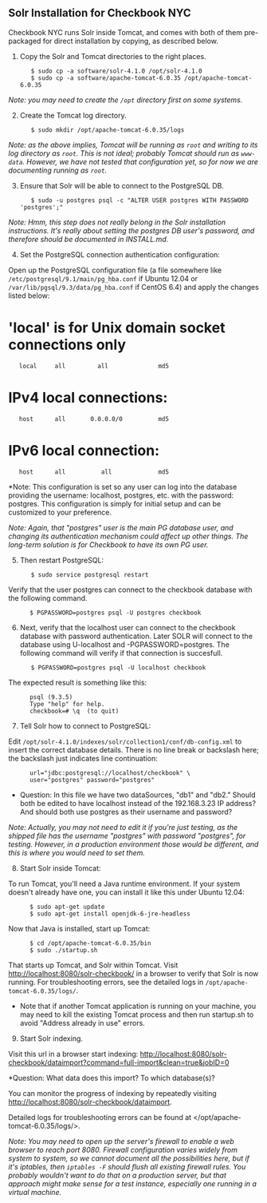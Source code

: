 Solr Installation for Checkbook NYC
-----------------------------------

Checkbook NYC runs Solr inside Tomcat, and comes with both of them
pre-packaged for direct installation by copying, as described below.

1. Copy the Solr and Tomcat directories to the right places.

          $ sudo cp -a software/solr-4.1.0 /opt/solr-4.1.0
          $ sudo cp -a software/apache-tomcat-6.0.35 /opt/apache-tomcat-6.0.35

 *Note: you may need to create the `/opt` directory first on some systems.*

2. Create the Tomcat log directory.

          $ sudo mkdir /opt/apache-tomcat-6.0.35/logs

 *Note: as the above implies, Tomcat will be running as `root` and
 writing to its log directory as `root`.  This is not ideal; probably
 Tomcat should run as `www-data`.  However, we have not tested that
 configuration yet, so for now we are documenting running as `root`.*
 

3. Ensure that Solr will be able to connect to the PostgreSQL DB.

          $ sudo -u postgres psql -c "ALTER USER postgres WITH PASSWORD 'postgres';"

 *Note: Hmm, this step does not really belong in the Solr installation
 instructions.  It's really about setting the postgres DB user's
 password, and therefore should be documented in INSTALL.md.*

4. Set the PostgreSQL connection authentication configuration:

 Open up the PostgreSQL configuration file (a file somewhere
 like `/etc/postgresql/9.1/main/pg_hba.conf` if Ubuntu 12.04 or
 `/var/lib/pgsql/9.3/data/pg_hba.conf` if CentOS 6.4) and apply the 
 changes listed below: 
 
# 'local' is for Unix domain socket connections only

       local     all         all              md5
       
# IPv4 local connections: 

       host      all       0.0.0.0/0          md5
       
# IPv6 local connection: 

       host      all          all             md5
       

 *Note: This configuration is set so any user can log into the database 
 providing the username: localhost, postgres, etc. with the password: postgres. 
 This configuration is simply for initial setup and can be customized to your 
 preference. 
 
 *Note: Again, that "postgres" user is the main PG database user, and
 changing its authentication mechanism could affect up other things.
 The long-term solution is for Checkbook to have its own PG user.*

5. Then restart PostgreSQL:
          
          $ sudo service postgresql restart

 Verify that the user postgres can connect to the checkbook database with
 the following command. 

          $ PGPASSWORD=postgres psql -U postgres checkbook
          
6. Next, verify that the localhost user can connect to the checkbook database 
   with password authentication. Later SOLR will connect to the database
   using U-localhost and -PGPASSWORD=postgres. The following command will 
   verify if that connection is succesfull. 

          $ PGPASSWORD=postgres psql -U localhost checkbook

 The expected result is something like this:

          psql (9.3.5)
          Type "help" for help.
          checkbook=# \q  (to quit)

7. Tell Solr how to connect to PostgreSQL:

 Edit `/opt/solr-4.1.0/indexes/solr/collection1/conf/db-config.xml`
 to insert the correct database details.  There is no line break or
 backslash here; the backslash just indicates line continuation:
          
          url="jdbc:postgresql://localhost/checkbook" \
          user="postgres" password="postgres"

* Question: In this file we have two dataSources, "db1" and "db2."
  Should both be edited to have localhost instead of the 192.168.3.23 IP
  address?  And should both use postgres as their username and password?

 *Note: Actually, you may not need to edit it if you're just testing,
 as the shipped file has the username "postgres" with password
 "postgres", for testing.  However, in a production environment those
 would be different, and this is where you would need to set them.*

8. Start Solr inside Tomcat:

 To run Tomcat, you'll need a Java runtime environment.  If your
 system doesn't already have one, you can install it like this under
 Ubuntu 12.04:

          $ sudo apt-get update
          $ sudo apt-get install openjdk-6-jre-headless

 Now that Java is installed, start up Tomcat:

          $ cd /opt/apache-tomcat-6.0.35/bin
          $ sudo ./startup.sh

 That starts up Tomcat, and Solr within Tomcat.  Visit
 <http://localhost:8080/solr-checkbook/> in a browser to verify that
 Solr is now running.  For troubleshooting errors, see the detailed
 logs in `/opt/apache-tomcat-6.0.35/logs/`.

 * Note that if another Tomcat application is running on your machine,
   you may need to kill the existing Tomcat process and then run
   startup.sh to avoid "Address already in use" errors.

9. Start Solr indexing.

 Visit this url in a browser start indexing:
 <http://localhost:8080/solr-checkbook/dataimport?command=full-import&clean=true&jobID=0>

 *Question: What data does this import?  To which database(s)? 

 You can monitor the progress of indexing by repeatedly visiting
 <http://localhost:8080/solr-checkbook/dataimport>.

 Detailed logs for troubleshooting errors can be found at
 </opt/apache-tomcat-6.0.35/logs/>.

 *Note: You may need to open up the server's firewall to enable a web
 browser to reach port 8080.  Firewall configuration varies widely
 from system to system, so we cannot document all the possibilities
 here, but if it's iptables, then `iptables -F` should flush all
 existing firewall rules.  You probably wouldn't want to do that on a
 production server, but that approach might make sense for a test
 instance, especially one running in a virtual machine.*

